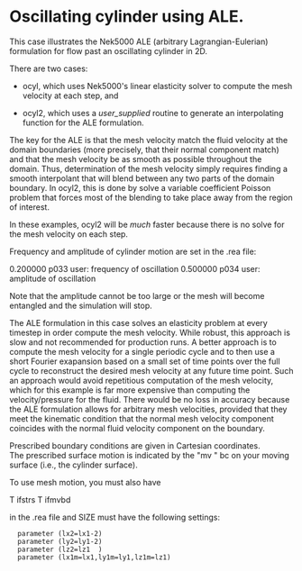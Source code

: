 # Oscillating cylinder using ALE.


This case illustrates the Nek5000 ALE (arbitrary Lagrangian-Eulerian)
formulation for flow past an oscillating cylinder in 2D.

There are two cases:

* ocyl,  which uses Nek5000's linear elasticity solver to compute the mesh velocity at each step, and

* ocyl2, which uses a _user_supplied_ routine to generate an interpolating function for the ALE formulation.  

The key for the ALE is that the mesh velocity match the fluid velocity
at the domain boundaries (more precisely, that their normal component
match) and that the mesh velocity be as smooth as possible throughout
the domain.   Thus, determination of the mesh velocity simply requires
finding a smooth interpolant that will blend between any two parts of 
the domain boundary.   In ocyl2, this is done by solve a variable coefficient
Poisson problem that forces most of the blending to take place away from
the region of interest.  

In these examples, ocyl2 will be _much_ faster because there is no solve
for the mesh velocity on each step.

Frequency and amplitude of cylinder motion are set in the
.rea file:

  0.200000     p033  user: frequency of oscillation
  0.500000     p034  user: amplitude of oscillation

Note that the amplitude cannot be too large or the
mesh will become entangled and the simulation will stop.


The ALE formulation in this case solves an elasticity
problem at every timestep in order compute the mesh 
velocity.  While robust, this approach is slow and not
recommended for production runs.   A better approach is
to compute the mesh velocity for a single periodic cycle
and to then use a short Fourier exapansion based on a 
small set of time points over the full cycle to reconstruct
the desired mesh velocity at any future time point.
Such an approach would avoid repetitious computation of
the mesh velocity, which for this example is far more expensive
than computing the velocity/pressure for the fluid.  There
would be no loss in accuracy because the ALE formulation
allows for arbitrary mesh velocities, provided that they
meet the kinematic condition that the normal mesh velocity
component coincides with the normal fluid
velocity component on the boundary.


Prescribed boundary conditions are given in Cartesian coordinates.  
The prescribed surface motion is indicated by the "mv " bc on your 
moving surface (i.e., the cylinder surface). 

To use mesh motion, you must also have

T ifstrs
T ifmvbd 

in the .rea file and SIZE must have the following settings:

      parameter (lx2=lx1-2)
      parameter (ly2=ly1-2)
      parameter (lz2=lz1  )
      parameter (lx1m=lx1,ly1m=ly1,lz1m=lz1)

